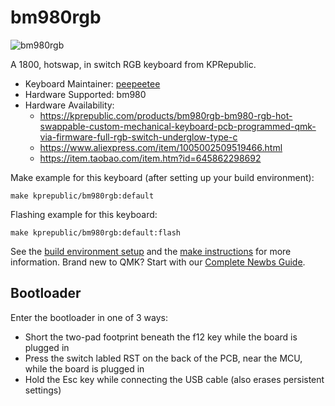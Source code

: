 # bm980rgb

![bm980rgb](https://i.imgur.com/k4NQGLxh.jpeg)

A 1800, hotswap, in switch RGB keyboard from KPRepublic.

* Keyboard Maintainer: [peepeetee](https://github.com/peepeetee)
* Hardware Supported: bm980
* Hardware Availability:
  * https://kprepublic.com/products/bm980rgb-bm980-rgb-hot-swappable-custom-mechanical-keyboard-pcb-programmed-qmk-via-firmware-full-rgb-switch-underglow-type-c
  * https://www.aliexpress.com/item/1005002509519466.html
  * https://item.taobao.com/item.htm?id=645862298692

Make example for this keyboard (after setting up your build environment):

    make kprepublic/bm980rgb:default

Flashing example for this keyboard:

    make kprepublic/bm980rgb:default:flash

See the [build environment setup](https://docs.qmk.fm/#/getting_started_build_tools) and the [make instructions](https://docs.qmk.fm/#/getting_started_make_guide) for more information. Brand new to QMK? Start with our [Complete Newbs Guide](https://docs.qmk.fm/#/newbs).

## Bootloader

Enter the bootloader in one of 3 ways:

* Short the two-pad footprint beneath the f12 key while the board is plugged in
* Press the switch labled RST on the back of the PCB, near the MCU, while the board is plugged in
* Hold the Esc key while connecting the USB cable (also erases persistent settings)

